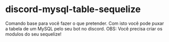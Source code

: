 # discord-mysql-table-sequelize
Comando base para você fazer o que pretender. Com isto você pode puxar a tabela de um MySQL pelo seu bot no discord. OBS: Você precisa criar os modulos do seu sequelize!
